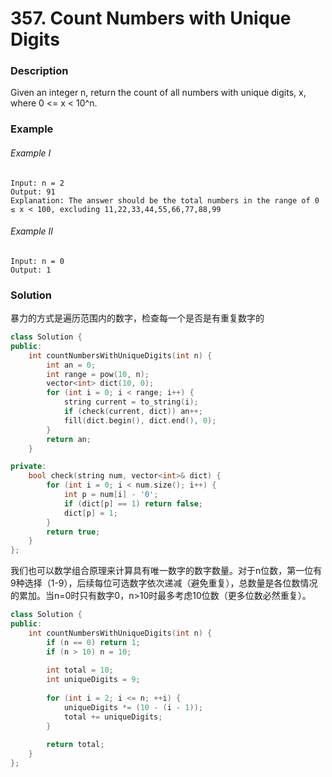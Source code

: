 # 357. Count Numbers with Unique Digits

### Description

Given an integer n, return the count of all numbers with unique digits, x, where 0 <= x < 10^n.

### Example 

###### Example I

```
Input: n = 2
Output: 91
Explanation: The answer should be the total numbers in the range of 0 ≤ x < 100, excluding 11,22,33,44,55,66,77,88,99
```

###### Example II

```
Input: n = 0
Output: 1
```

### Solution

暴力的方式是遍历范围内的数字，检查每一个是否是有重复数字的

```c++
class Solution {
public:
    int countNumbersWithUniqueDigits(int n) {
        int an = 0;
        int range = pow(10, n);
        vector<int> dict(10, 0);
        for (int i = 0; i < range; i++) {
            string current = to_string(i);
            if (check(current, dict)) an++;
            fill(dict.begin(), dict.end(), 0);
        }
        return an;
    }

private:
    bool check(string num, vector<int>& dict) {
        for (int i = 0; i < num.size(); i++) {
            int p = num[i] - '0';
            if (dict[p] == 1) return false;
            dict[p] = 1;
        }
        return true;
    }
};
```

我们也可以数学组合原理来计算具有唯一数字的数字数量。对于n位数，第一位有9种选择（1-9），后续每位可选数字依次递减（避免重复），总数量是各位数情况的累加。当n=0时只有数字0，n>10时最多考虑10位数（更多位数必然重复）。

```c++
class Solution {
public:
    int countNumbersWithUniqueDigits(int n) {
        if (n == 0) return 1;
        if (n > 10) n = 10; 
        
        int total = 10;
        int uniqueDigits = 9;
        
        for (int i = 2; i <= n; ++i) {
            uniqueDigits *= (10 - (i - 1)); 
            total += uniqueDigits;
        }
        
        return total;
    }
};
```
